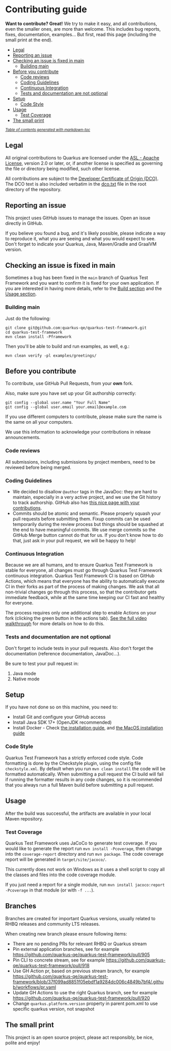 # Contributing guide

**Want to contribute? Great!** 
We try to make it easy, and all contributions, even the smaller ones, are more than welcome.
This includes bug reports, fixes, documentation, examples... 
But first, read this page (including the small print at the end).

* [Legal](#legal)
* [Reporting an issue](#reporting-an-issue)
* [Checking an issue is fixed in main](#checking-an-issue-is-fixed-in-main)
  + [Building main](#building-main)
* [Before you contribute](#before-you-contribute)
  + [Code reviews](#code-reviews)
  + [Coding Guidelines](#coding-guidelines)
  + [Continuous Integration](#continuous-integration)
  + [Tests and documentation are not optional](#tests-and-documentation-are-not-optional)
* [Setup](#setup)
  + [Code Style](#code-style)
* [Usage](#usage)
  + [Test Coverage](#test-coverage)
* [The small print](#the-small-print)

<small><i><a href='http://ecotrust-canada.github.io/markdown-toc/'>Table of contents generated with markdown-toc</a></i></small>

## Legal

All original contributions to Quarkus are licensed under the
[ASL - Apache License](https://www.apache.org/licenses/LICENSE-2.0),
version 2.0 or later, or, if another license is specified as governing the file or directory being
modified, such other license.

All contributions are subject to the [Developer Certificate of Origin (DCO)](https://developercertificate.org/).
The DCO text is also included verbatim in the [dco.txt](dco.txt) file in the root directory of the repository.

## Reporting an issue

This project uses GitHub issues to manage the issues. Open an issue directly in GitHub.

If you believe you found a bug, and it's likely possible, please indicate a way to reproduce it, what you are seeing and what you would expect to see.
Don't forget to indicate your Quarkus, Java, Maven/Gradle and GraalVM version. 

## Checking an issue is fixed in main

Sometimes a bug has been fixed in the `main` branch of Quarkus Test Framework and you want to confirm it is fixed for your own application.
If you are interested in having more details, refer to the [Build section](#build) and the [Usage section](#usage).

### Building main

Just do the following:

```
git clone git@github.com:quarkus-qe/quarkus-test-framework.git
cd quarkus-test-framework
mvn clean install -Pframework
```

Then you'll be able to build and run examples, as well, e.g.:
```shell
mvn clean verify -pl examples/greetings/
```

## Before you contribute

To contribute, use GitHub Pull Requests, from your **own** fork.

Also, make sure you have set up your Git authorship correctly:

```
git config --global user.name "Your Full Name"
git config --global user.email your.email@example.com
```

If you use different computers to contribute, please make sure the name is the same on all your computers.

We use this information to acknowledge your contributions in release announcements.

### Code reviews

All submissions, including submissions by project members, need to be reviewed before being merged.

### Coding Guidelines

 * We decided to disallow `@author` tags in the JavaDoc: they are hard to maintain, especially in a very active project, and we use the Git history to track authorship. GitHub also has [this nice page with your contributions](https://github.com/quarkus-qe/quarkus-test-framework/graphs/contributors). 
 * Commits should be atomic and semantic. Please properly squash your pull requests before submitting them. Fixup commits can be used temporarily during the review process but things should be squashed at the end to have meaningful commits.
 We use merge commits so the GitHub Merge button cannot do that for us. If you don't know how to do that, just ask in your pull request, we will be happy to help!

### Continuous Integration

Because we are all humans, and to ensure Quarkus Test Framework is stable for everyone, all changes must go through Quarkus Test Framework continuous integration. Quarkus Test Framework CI is based on GitHub Actions, which means that everyone has the ability to automatically execute CI in their forks as part of the process of making changes. We ask that all non-trivial changes go through this process, so that the contributor gets immediate feedback, while at the same time keeping our CI fast and healthy for everyone.

The process requires only one additional step to enable Actions on your fork (clicking the green button in the actions tab). [See the full video walkthrough](https://youtu.be/egqbx-Q-Cbg) for more details on how to do this.

### Tests and documentation are not optional

Don't forget to include tests in your pull requests. 
Also don't forget the documentation (reference documentation, JavaDoc...).

Be sure to test your pull request in:

1. Java mode
2. Native mode

## Setup

If you have not done so on this machine, you need to:
 
* Install Git and configure your GitHub access
* Install Java SDK 17+ (OpenJDK recommended)
* Install Docker - Check [the installation guide](https://docs.docker.com/install/), and [the MacOS installation guide](https://docs.docker.com/docker-for-mac/install/)

### Code Style

Quarkus Test Framework has a strictly enforced code style. Code formatting is done by the Checkstyle plugin, using the config file `checkstyle.xml`. 
By default when you run `mvn clean install` the code will be formatted automatically.
When submitting a pull request the CI build will fail if running the formatter results in any code changes, so it is
recommended that you always run a full Maven build before submitting a pull request.

## Usage

After the build was successful, the artifacts are available in your local Maven repository.

### Test Coverage

Quarkus Test Framework uses JaCoCo to generate test coverage. If you would like to generate the report run `mvn install -Pcoverage`,
then change into the `coverage-report` directory and run `mvn package`. The code coverage report will be generated in
`target/site/jacoco/`.

This currently does not work on Windows as it uses a shell script to copy all the classes and files into the code coverage
module.

If you just need a report for a single module, run `mvn install jacoco:report -Pcoverage` in that module (or with `-f ...`).

## Branches
Branches are created for important Quarkus versions, usually related to RHBQ releases and community LTS releases.

When creating new branch please ensure following items:
 - There are no pending PRs for relevant RHBQ or Quarkus stream
 - Pin external application branches, see for example https://github.com/quarkus-qe/quarkus-test-framework/pull/905
 - Pin CLI to concrete stream, see for example https://github.com/quarkus-qe/quarkus-test-framework/pull/918
 - Use GH Action pr, based on previous stream branch, for example https://github.com/quarkus-qe/quarkus-test-framework/blob/37f099ad8851f05ebdf1a9284dc006c4849b7bf4/.github/workflows/pr.yaml
 - Update GH Actions to use the right Quarkus branch, see for example https://github.com/quarkus-qe/quarkus-test-framework/pull/920
 - Change `quarkus.platform.version` property in parent pom.xml to use specific quarkus version, not snapshot

## The small print

This project is an open source project, please act responsibly, be nice, polite and enjoy!